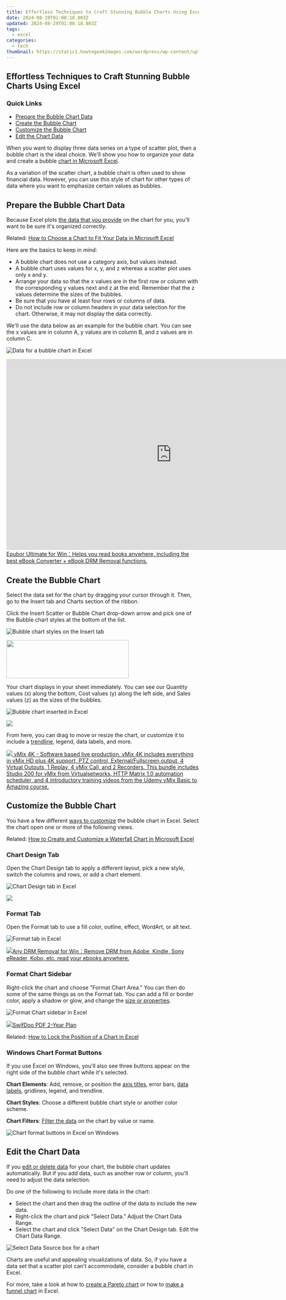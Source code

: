 ```yaml
---
title: Effortless Techniques to Craft Stunning Bubble Charts Using Excel
date: 2024-08-28T01:08:18.803Z
updated: 2024-08-29T01:08:18.803Z
tags:
  - excel
categories:
  - tech
thumbnail: https://static1.howtogeekimages.com/wordpress/wp-content/uploads/2022/05/BubbleChartMicrosoftExcel.png
---
```


## Effortless Techniques to Craft Stunning Bubble Charts Using Excel

### Quick Links

* [Prepare the Bubble Chart Data](https://solve-marvelous.techidaily.com/ai-powered-abbyy-ocr-cutting-invoice-handling-time-down-by-up-to-90/)
* [Create the Bubble Chart](https://extra-resources.techidaily.com/lessons-in-motion-mastering-classroom-editing/)
* [Customize the Bubble Chart](https://extra-support.techidaily.com/2024-approved-navigating-illness-with-immersive-systems/)
* [Edit the Chart Data](https://audio-shaping.techidaily.com/new-silence-amplified-simple-steps-to-enhance-quality-by-minimizing-unwanted-sounds-in-audacity-and-filmorapro-for-2024/)

 When you want to display three data series on a type of scatter plot, then a bubble chart is the ideal choice. We'll show you how to organize your data and create a bubble [chart in Microsoft Excel](https://technical-tips.techidaily.com/top-techniques-for-enhancing-photo-quality-on-your-ios-device/).

 As a variation of the scatter chart, a bubble chart is often used to show financial data. However, you can use this style of chart for other types of data where you want to emphasize certain values as bubbles.

##  Prepare the Bubble Chart Data

 Because Excel plots [the data that you provide](https://android-transfer.techidaily.com/in-2024-tips-of-transferring-messages-from-xiaomi-13t-pro-to-iphone-1415-drfone-by-drfone-transfer-from-android-transfer-from-android/) on the chart for you, you'll want to be sure it's organized correctly.

Related: [How to Choose a Chart to Fit Your Data in Microsoft Excel](https://android-transfer.techidaily.com/in-2024-tips-of-transferring-messages-from-xiaomi-13t-pro-to-iphone-1415-drfone-by-drfone-transfer-from-android-transfer-from-android/) 

 Here are the basics to keep in mind:

* A bubble chart does not use a category axis, but values instead.
* A bubble chart uses values for x, y, and z whereas a scatter plot uses only x and y.
* Arrange your data so that the x values are in the first row or column with the corresponding y values next and z at the end. Remember that the z values determine the sizes of the bubbles.
* Be sure that you have at least four rows or columns of data.
* Do not include row or column headers in your data selection for the chart. Otherwise, it may not display the data correctly.

 We'll use the data below as an example for the bubble chart. You can see the x values are in column A, y values are in column B, and z values are in column C.

![Data for a bubble chart in Excel](https://static1.howtogeekimages.com/wordpress/wp-content/uploads/2022/05/ChartData-ExcelBubbleChart.png) 

<!-- affiliate ads begin -->
<a href="https://secure.2checkout.com/order/checkout.php?PRODS=4599951&QTY=1&AFFILIATE=108875&CART=1"><iframe width="864" height="500" src="https://www.youtube.com/embed/jVnfr5HudQw" title="The Latest and Easiest Solution to Remove Kindle DRM on Windows (without Degrading)" frameborder="0" allow="accelerometer; autoplay; clipboard-write; encrypted-media; gyroscope; picture-in-picture; web-share" referrerpolicy="strict-origin-when-cross-origin" allowfullscreen></iframe>
Epubor Ultimate for Win：Helps you read books anywhere, including the best eBook Converter + eBook DRM Removal functions.</a>
<!-- affiliate ads end -->
##  Create the Bubble Chart

 Select the data set for the chart by dragging your cursor through it. Then, go to the Insert tab and Charts section of the ribbon.

 Click the Insert Scatter or Bubble Chart drop-down arrow and pick one of the Bubble chart styles at the bottom of the list.

![Bubble chart styles on the Insert tab](https://static1.howtogeekimages.com/wordpress/wp-content/uploads/2022/05/InsertChart-ExcelBubbleChart.png) 

<!-- affiliate ads begin -->
<a href="https://proteahair.pxf.io/c/5597632/1983634/23621" target="_top" id="1983634"><img src="//a.impactradius-go.com/display-ad/23621-1983634" border="0" alt="" width="320" height="100"/></a><img height="0" width="0" src="https://imp.pxf.io/i/5597632/1983634/23621" style="position:absolute;visibility:hidden;" border="0" />
<!-- affiliate ads end -->
 Your chart displays in your sheet immediately. You can see our Quantity values (x) along the bottom, Cost values (y) along the left side, and Sales values (z) as the sizes of the bubbles.

![Bubble chart inserted in Excel](https://static1.howtogeekimages.com/wordpress/wp-content/uploads/2022/05/InsertedChart-ExcelBubbleChart.png) 

<!-- affiliate ads begin -->
<a href="https://secure.2checkout.com/order/checkout.php?PRODS=3851691&QTY=1&AFFILIATE=108875&CART=1"><img src="http://www.aiseesoft.com/avangate/30p/banner.jpg" border="0"></a>
<!-- affiliate ads end -->
 From here, you can drag to move or resize the chart, or customize it to include a [trendline](https://remote-screen-capture.techidaily.com/2024-approved-udemy-alternatives-10-best-online-learning-sites-like-udemy/), legend, data labels, and more.

<!-- affiliate ads begin -->
<a href="https://secure.2checkout.com/order/checkout.php?PRODS=30901369&QTY=1&AFFILIATE=108875&CART=1"> <img src="https://secure.avangate.com/images/merchant/ce9a6fb2becc2d235e62b125e9260102/products/1_copy_vMixCallScreenshot1-large.jpg" border="0"> vMix 4K - Software based live production. vMix 4K includes everything in vMix HD plus 4K support, PTZ control, External/Fullscreen output, 4 Virtual Outputs, 1 Replay, 4 vMix Call, and 2 Recorders. 
This bundle includes Studio 200 for vMix from Virtualsetworks, HTTP Matrix 1.0 automation scheduler, and 4 introductory training videos from the Udemy vMix Basic to Amazing course. </a>
<!-- affiliate ads end -->
##  Customize the Bubble Chart

 You have a few different [ways to customize](https://youtube-docs.techidaily.com/approved-strategies-for-effective-youtube-playlist-distribution/) the bubble chart in Excel. Select the chart open one or more of the following views.

Related: [How to Create and Customize a Waterfall Chart in Microsoft Excel](https://youtube-docs.techidaily.com/approved-strategies-for-effective-youtube-playlist-distribution/) 

###  Chart Design Tab

 Open the Chart Design tab to apply a different layout, pick a new style, switch the columns and rows, or add a chart element.

![Chart Design tab in Excel](https://static1.howtogeekimages.com/wordpress/wp-content/uploads/2022/05/ChartDesignTab-ExcelBubbleChart.png) 

<!-- affiliate ads begin -->
<a href="https://secure.2checkout.com/order/checkout.php?PRODS=4728277&QTY=1&AFFILIATE=108875&CART=1"><img src="https://secure.avangate.com/images/merchant/f7f07e7dab09533bc71247a5b29a7373/products/1_iDeviceMessageBox.png" border="0"></a>
<!-- affiliate ads end -->
###  Format Tab

 Open the Format tab to use a fill color, outline, effect, WordArt, or alt text.

![Format tab in Excel](https://static1.howtogeekimages.com/wordpress/wp-content/uploads/2022/05/FormatTab-ExcelBubbleChart.png) 

<!-- affiliate ads begin -->
<a href="https://secure.2checkout.com/order/checkout.php?PRODS=4600113&QTY=1&AFFILIATE=108875&CART=1"><img src="https://www.epubor.com/images/drm-removal-feature2.png" border="0">Any DRM Removal for Win：Remove DRM from Adobe, Kindle, Sony eReader, Kobo, etc, read your ebooks anywhere.</a>
<!-- affiliate ads end -->
###  Format Chart Sidebar

 Right-click the chart and choose "Format Chart Area." You can then do some of the same things as on the Format tab. You can add a fill or border color, apply a shadow or glow, and change the [size or properties](https://easy-unlock-android.techidaily.com/delete-gmail-account-withwithout-password-on-oppo-find-x6-pro-by-drfone-android/).

![Format Chart sidebar in Excel](https://static1.howtogeekimages.com/wordpress/wp-content/uploads/2022/05/FormatChartSidebar-ExcelBubbleChart.png) 

<!-- affiliate ads begin -->
<a href="https://purchase.swifdoo.com/order/checkout.php?PRODS=40002580&QTY=1&AFFILIATE=108875&CART=1"><img src="https://secure.avangate.com/images/merchant/8b932759a5a04ddb34bf79e3f9072e4b/products/3_Product%20box%20white-1024x1024.png" border="0">SwifDoo PDF 2-Year Plan</a>
<!-- affiliate ads end -->
Related: [How to Lock the Position of a Chart in Excel](https://easy-unlock-android.techidaily.com/delete-gmail-account-withwithout-password-on-oppo-find-x6-pro-by-drfone-android/) 

###  Windows Chart Format Buttons

 If you use Excel on Windows, you'll also see three buttons appear on the right side of the bubble chart while it's selected.

**Chart Elements**: Add, remove, or position the [axis titles](https://extra-tips.techidaily.com/infuse-motion-blur-into-image-sequence/), error bars, [data labels](https://tech-recovery.techidaily.com/top-gaming-console-picks-for-the-year-2024/), gridlines, legend, and trendline.

**Chart Styles**: Choose a different bubble chart style or another color scheme.

**Chart Filters**: [Filter the data](https://blog-min.techidaily.com/how-to-install-device-drivers-manually-on-windows-10-by-drivereasy-guide/) on the chart by value or name.

![Chart format buttons in Excel on Windows](https://static1.howtogeekimages.com/wordpress/wp-content/uploads/2022/05/WindowsFormat-ExcelBubbleChart.png) 

##  Edit the Chart Data

 If you [edit or delete data](https://data-safeguard.techidaily.com/revolutionize-your-marketing-campaigns-with-cutting-edge-cookiebot-solutions/) for your chart, the bubble chart updates automatically. But if you add data, such as another row or column, you'll need to adjust the data selection.

 Do one of the following to include more data in the chart:

* Select the chart and then drag the outline of the data to include the new data.
* Right-click the chart and pick "Select Data." Adjust the Chart Data Range.
* Select the chart and click "Select Data" on the Chart Design tab. Edit the Chart Data Range.

![Select Data Source box for a chart](https://static1.howtogeekimages.com/wordpress/wp-content/uploads/2022/05/SelectDataSource-ExcelBubbleChart.png) 

 Charts are useful and appealing visualizations of data. So, if you have a data set that a scatter plot can't accommodate, consider a bubble chart in Excel.

 For more, take a look at how to [create a Pareto chart](https://snapchat-videos.techidaily.com/new-in-2024-capturing-snapshots-transferring-from-snapchat-to-device-storage/) or how to [make a funnel chart](https://buynow-help.techidaily.com/detailed-insight-into-the-campfire-chronicles-character-customization-collection/) in Excel.

<ins class="adsbygoogle"
     style="display:block"
     data-ad-format="autorelaxed"
     data-ad-client="ca-pub-7571918770474297"
     data-ad-slot="1223367746"></ins>



<ins class="adsbygoogle"
     style="display:block"
     data-ad-client="ca-pub-7571918770474297"
     data-ad-slot="8358498916"
     data-ad-format="auto"
     data-full-width-responsive="true"></ins>


